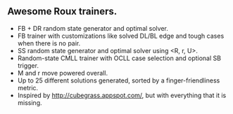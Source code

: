 ## Awesome Roux trainers.
- FB + DR random state generator and optimal solver.
- FB trainer with customizations like solved DL/BL edge and tough cases when there is no pair.
- SS random state generator and optimal solver using <R, r, U>.
- Random-state CMLL trainer with OCLL case selection and optional SB trigger.
- M and r move powered overall.
- Up to 25 different solutions generated, sorted by a finger-friendliness metric.
- Inspired by http://cubegrass.appspot.com/, but with everything that it is missing.

